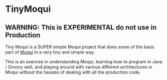 # TinyMoqui

## WARNING: This is EXPERIMENTAL do not use in Production

Tiny Moqui is a SUPER simple Moqui project that does some of the basic part of [Moqui](https://github.com/moqui/moqui-framework) in a very tiny and simple way.

This is an exercise in understanding Moqui, learning how to program in Java / Groovy well, and playing around with various different architectures in Moqui without the hassles of dealing with all the production code.

